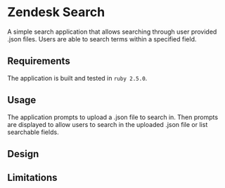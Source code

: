 # Zendesk Search

A simple search application that allows searching through user provided .json files.
Users are able to search terms within a specified field.

## Requirements

The application is built and tested in `ruby 2.5.0`.

## Usage

The application prompts to upload a .json file to search in.
Then prompts are displayed to allow users to search in the uploaded .json file or
list searchable fields.

## Design

## Limitations
